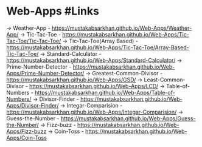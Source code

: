 # Web-Apps #Links
-> Weather-App - https://mustakabsarkhan.github.io/Web-Apps/Weather-App/
-> Tic-Tac-Toe - https://mustakabsarkhan.github.io/Web-Apps/Tic-Tac-Toe/Tic-Tac-Toe/
-> Tic-Tac-Toe(Array Based) -  https://mustakabsarkhan.github.io/Web-Apps/Tic-Tac-Toe/Array-Based-Tic-Tac-Toe/
-> Standard-Calculator - https://mustakabsarkhan.github.io/Web-Apps/Standard-Calculator/
-> Prime-Number-Detector - https://mustakabsarkhan.github.io/Web-Apps/Prime-Number-Detector/
-> Greatest-Common-Divisor - https://mustakabsarkhan.github.io/Web-Apps/GSD/
-> Least-Common-Divisor - https://mustakabsarkhan.github.io/Web-Apps/LCD/
-> Table-of-Numbers - https://mustakabsarkhan.github.io/Web-Apps/Table-of-Numbers/
-> Divisor-Finder - https://mustakabsarkhan.github.io/Web-Apps/Divisor-Finder/
-> Integar-Comparision - https://mustakabsarkhan.github.io/Web-Apps/Integar-Comparision/
-> Guess-the-Number - https://mustakabsarkhan.github.io/Web-Apps/Guess-the-Number/
-> Fizz-buzz - https://mustakabsarkhan.github.io/Web-Apps/Fizz-buzz
-> Coin-Toss - https://mustakabsarkhan.github.io/Web-Apps/Coin-Toss